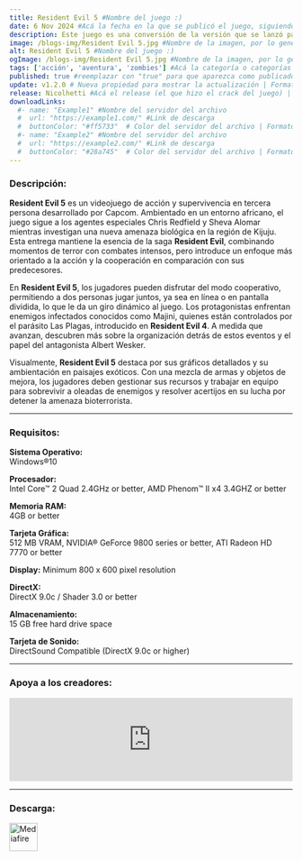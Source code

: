 ```yaml
---
title: Resident Evil 5 #Nombre del juego :)
date: 6 Nov 2024 #Acá la fecha en la que se publicó el juego, siguiendo este formato: Dia "30", Mes "Oct", Año "2024" = como debe quedar: 30 Oct 2024
description: Este juego es una conversión de la versión que se lanzó para Games for Windows - Live en 2009. Si compras el Untold Stories Bundle en Steam, conseguirás lo mismo que con la Resident Evil 5 Gold Edition. #Acá una mini descripción del juego
image: /blogs-img/Resident Evil 5.jpg #Nombre de la imagen, por lo general es exactamente el mismo nombre que el juego excluyendo lo ":" (Dos puntos)
alt: Resident Evil 5 #Nombre del juego :)
ogImage: /blogs-img/Resident Evil 5.jpg #Nombre de la imagen, por lo general es exactamente el mismo nombre que el juego excluyendo lo ":" (Dos puntos)
tags: ['acción', 'aventura', 'zombies'] #Acá la categoría o categorías del juego, si es más de una se coloca en este formato: ['categoría1', 'categoría2']
published: true #reemplazar con "true" para que aparezca como publicado
update: v1.2.0 # Nueva propiedad para mostrar la actualización | Formato: v1.0.0
release: Nicolhetti #Acá el release (el que hizo el crack del juego) | Formato: Nicolhetti
downloadLinks:
  #- name: "Example1" #Nombre del servidor del archivo
  #  url: "https://example1.com/" #Link de descarga
  #  buttonColor: "#ff5733"  # Color del servidor del archivo | Formato hexadecimal | MediaFire: #0171F0 | Buzzheavier: #FF6600 |
  #- name: "Example2" #Nombre del servidor del archivo
  #  url: "https://example2.com/" #Link de descarga
  #  buttonColor: "#28a745"  # Color del servidor del archivo | Formato hexadecimal | MediaFire: #0171F0 | Buzzheavier: #FF6600 |
---
```


<!--En VSCode seleccionando una palabra, por ejemplo: "Resident Evil 5" y apretando Ctrl+F2 se seleccionan todas las palabras iguales-->

### Descripción:
**Resident Evil 5** es un videojuego de acción y supervivencia en tercera persona desarrollado por Capcom. Ambientado en un entorno africano, el juego sigue a los agentes especiales Chris Redfield y Sheva Alomar mientras investigan una nueva amenaza biológica en la región de Kijuju. Esta entrega mantiene la esencia de la saga **Resident Evil**, combinando momentos de terror con combates intensos, pero introduce un enfoque más orientado a la acción y la cooperación en comparación con sus predecesores.

En **Resident Evil 5**, los jugadores pueden disfrutar del modo cooperativo, permitiendo a dos personas jugar juntos, ya sea en línea o en pantalla dividida, lo que le da un giro dinámico al juego. Los protagonistas enfrentan enemigos infectados conocidos como Majini, quienes están controlados por el parásito Las Plagas, introducido en **Resident Evil 4**. A medida que avanzan, descubren más sobre la organización detrás de estos eventos y el papel del antagonista Albert Wesker.

Visualmente, **Resident Evil 5** destaca por sus gráficos detallados y su ambientación en paisajes exóticos. Con una mezcla de armas y objetos de mejora, los jugadores deben gestionar sus recursos y trabajar en equipo para sobrevivir a oleadas de enemigos y resolver acertijos en su lucha por detener la amenaza bioterrorista.
<!--Prompt para Chat-GPT: Hazme una descripción para el juego "Resident Evil 5" y cada que menciones "Resident Evil 5" ponlo en negrita -->

---

### Requisitos:
**Sistema Operativo:**  
Windows®10

**Procesador:**  
Intel Core™ 2 Quad 2.4GHz or better, AMD Phenom™ II x4 3.4GHZ or better

**Memoria RAM:**  
4GB or better

**Tarjeta Gráfica:**  
512 MB VRAM, NVIDIA® GeForce 9800 series or better, ATI Radeon HD 7770 or better

**Display:**
Minimum 800 x 600 pixel resolution

**DirectX:**  
DirectX 9.0c / Shader 3.0 or better

**Almacenamiento:**  
15 GB free hard drive space

**Tarjeta de Sonido:**  
DirectSound Compatible (DirectX 9.0c or higher)

<!--Si falta o sobra un requisito se quita o se agrega manteniendo el mismo formato-->

---

### Apoya a los creadores:
<iframe src="https://store.steampowered.com/widget/21690/" frameborder="0" style="background-color: transparent; width: 100% !important; aspect-ratio: 646 / 190;"></iframe>

<!--Reemplazar los numeros (AppID) del juego (en este caso 2668510) por el numero (AppID) correspondiente con el juego a publicar-->
<!--El AppID se encuentra en la URL del Juego en Steam-->

---

### Descarga:

[<img src="https://gist.github.com/cxmeel/0dbc95191f239b631c3874f4ccf114e2/raw/download.svg" alt="Mediafire" height="50" />](https://www.mediafire.com/file/b7imlearb5bky66/Resident_Evil_5.zip/file)

<!-- # se debe reemplazar por el link de descarga-->

<!--NOMBRE-DEL-SERVICIO se debe reemplazar por el servicio donde está subido el juego-->